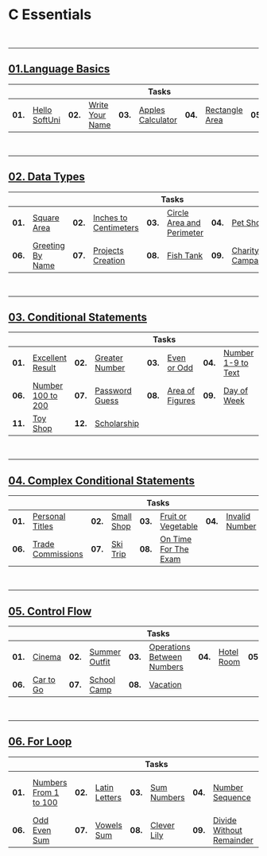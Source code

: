 # C Essentials

<br/>

---

## <a href="https://github.com/radrex/SoftuniCourses/tree/master/Open%20Courses/C%20Essentials/01.Language%20Basics">01.Language Basics</a>

<table>
  <thead>
    <tr>
      <th colspan="10" style="text-align:center;">Tasks</th>
    </tr>
  </thead>
  <tbody>
    <tr>
      <td><b>01.</b></td>
      <td><a href="https://github.com/radrex/SoftuniCourses/blob/master/Open%20Courses/C%20Essentials/01.Language%20Basics/P01_HelloSoftUni/main.c">Hello SoftUni</a></td>
      <td><b>02.</b></td>
      <td><a href="https://github.com/radrex/SoftuniCourses/blob/master/Open%20Courses/C%20Essentials/01.Language%20Basics/P02_WriteYourName/main.c">Write Your Name</a></td>
      <td><b>03.</b></td>
      <td><a href="https://github.com/radrex/SoftuniCourses/blob/master/Open%20Courses/C%20Essentials/01.Language%20Basics/P03_ApplesCalculator/main.c">Apples Calculator</a></td>
      <td><b>04.</b></td>
      <td><a href="https://github.com/radrex/SoftuniCourses/blob/master/Open%20Courses/C%20Essentials/01.Language%20Basics/P04_RectangleArea/main.c">Rectangle Area</a></td>
      <td><b>05.</b></td>
      <td><a href="https://github.com/radrex/SoftuniCourses/blob/master/Open%20Courses/C%20Essentials/01.Language%20Basics/P05_PitagorasProblem/main.c">Pitagoras Problem</a></td>
    </tr>
  </tbody>
</table>
<br/>

---

## <a href="https://github.com/radrex/SoftuniCourses/tree/master/Open%20Courses/C%20Essentials/02.Data%20Types">02. Data Types</a>

<table>
  <thead>
    <tr>
      <th colspan="10" style="text-align:center;">Tasks</th>
    </tr>
  </thead>
  <tbody>
    <tr>
      <td><b>01.</b></td>
      <td><a href="https://github.com/radrex/SoftuniCourses/blob/master/Open%20Courses/C%20Essentials/02.Data%20Types/P01_SquareArea/main.c">Square Area</a></td>
      <td><b>02.</b></td>
      <td><a href="https://github.com/radrex/SoftuniCourses/blob/master/Open%20Courses/C%20Essentials/02.Data%20Types/P02_InchesToCentimeters/main.c">Inches to Centimeters</a></td>
      <td><b>03.</b></td>
      <td><a href="https://github.com/radrex/SoftuniCourses/blob/master/Open%20Courses/C%20Essentials/02.Data%20Types/P03_CircleAreaAndPerimeter/main.c">Circle Area and Perimeter</a></td>
      <td><b>04.</b></td>
      <td><a href="https://github.com/radrex/SoftuniCourses/blob/master/Open%20Courses/C%20Essentials/02.Data%20Types/P04_PetShop/main.c">Pet Shop</a></td>
      <td><b>05.</b></td>
      <td><a href="https://github.com/radrex/SoftuniCourses/blob/master/Open%20Courses/C%20Essentials/02.Data%20Types/P05_YardGreening/main.c">Yard Greening</a></td>
    </tr>
    <tr>
      <td><b>06.</b></td>
      <td><a href="https://github.com/radrex/SoftuniCourses/blob/master/Open%20Courses/C%20Essentials/02.Data%20Types/P06_GreetingByName/main.c">Greeting By Name</a></td>
      <td><b>07.</b></td>
      <td><a href="https://github.com/radrex/SoftuniCourses/blob/master/Open%20Courses/C%20Essentials/02.Data%20Types/P07_ProjectsCreation/main.c">Projects Creation</a></td>
      <td><b>08.</b></td>
      <td><a href="https://github.com/radrex/SoftuniCourses/blob/master/Open%20Courses/C%20Essentials/02.Data%20Types/P08_FishTank/main.c">Fish Tank</a></td>
      <td><b>09.</b></td>
      <td><a href="https://github.com/radrex/SoftuniCourses/blob/master/Open%20Courses/C%20Essentials/02.Data%20Types/P09_CharityCampaign/main.c">Charity Campaign</a></td>
      <td colspan="2"></td>
    </tr>
  </tbody> 
</table>
<br/>

---

## <a href="https://github.com/radrex/SoftuniCourses/tree/master/Open%20Courses/C%20Essentials/03.Conditional%20Statements">03. Conditional Statements</a>

<table>
  <thead>
    <tr>
      <th colspan="10" style="text-align:center;">Tasks</th>
    </tr>
  </thead>
  <tbody>
    <tr>
      <td><b>01.</b></td>
      <td><a href="https://github.com/radrex/SoftuniCourses/blob/master/Open%20Courses/C%20Essentials/03.Conditional%20Statements/P01_ExcellentResult/main.c">Excellent Result</a></td>
      <td><b>02.</b></td>
      <td><a href="https://github.com/radrex/SoftuniCourses/blob/master/Open%20Courses/C%20Essentials/03.Conditional%20Statements/P02_GreaterNumber/main.c">Greater Number</a></td>
      <td><b>03.</b></td>
      <td><a href="https://github.com/radrex/SoftuniCourses/blob/master/Open%20Courses/C%20Essentials/03.Conditional%20Statements/P03_EvenOrOdd/main.c">Even or Odd</a></td>
      <td><b>04.</b></td>
      <td><a href="https://github.com/radrex/SoftuniCourses/blob/master/Open%20Courses/C%20Essentials/03.Conditional%20Statements/P04_Number1To9ToText/main.c">Number 1-9 to Text</a></td>
      <td><b>05.</b></td>
      <td><a href="https://github.com/radrex/SoftuniCourses/blob/master/Open%20Courses/C%20Essentials/03.Conditional%20Statements/P05_3EqualNumbers/main.c">3 Equal Numbers</a></td>
    </tr>
    <tr>
      <td><b>06.</b></td>
      <td><a href="https://github.com/radrex/SoftuniCourses/blob/master/Open%20Courses/C%20Essentials/03.Conditional%20Statements/P06_Number100To200/main.c">Number 100 to 200</a></td>
      <td><b>07.</b></td>
      <td><a href="https://github.com/radrex/SoftuniCourses/blob/master/Open%20Courses/C%20Essentials/03.Conditional%20Statements/P07_PasswordGuess/main.c">Password Guess</a></td>
      <td><b>08.</b></td>
      <td><a href="https://github.com/radrex/SoftuniCourses/blob/master/Open%20Courses/C%20Essentials/03.Conditional%20Statements/P08_AreaOfFigures/main.c">Area of Figures</a></td>
      <td><b>09.</b></td>
      <td><a href="https://github.com/radrex/SoftuniCourses/blob/master/Open%20Courses/C%20Essentials/03.Conditional%20Statements/P09_DayOfWeek/main.c">Day of Week</a></td>
      <td><b>10.</b></td>
      <td><a href="https://github.com/radrex/SoftuniCourses/blob/master/Open%20Courses/C%20Essentials/03.Conditional%20Statements/P10_AnimalType/main.c">Animal Type</a></td>
    </tr>
    <tr>
      <td><b>11.</b></td>
      <td><a href="https://github.com/radrex/SoftuniCourses/blob/master/Open%20Courses/C%20Essentials/03.Conditional%20Statements/P11_ToyShop/main.c">Toy Shop</a></td>
      <td><b>12.</b></td>
      <td><a href="https://github.com/radrex/SoftuniCourses/blob/master/Open%20Courses/C%20Essentials/03.Conditional%20Statements/P12_Scholarship/main.c">Scholarship</a></td>
      <td colspan="6"></td>
    </tr>
  </tbody>
</table>
<br/>

---

## <a href="https://github.com/radrex/SoftuniCourses/tree/master/Open%20Courses/C%20Essentials/04.Complex%20Conditional%20Statements">04. Complex Conditional Statements</a>

<table>
  <thead>
    <tr>
      <th colspan="10" style="text-align:center;">Tasks</th>
    </tr>
  </thead>
  <tbody>
    <tr>
      <td><b>01.</b></td>
      <td><a href="https://github.com/radrex/SoftuniCourses/blob/master/Open%20Courses/C%20Essentials/04.Complex%20Conditional%20Statements/P01_PersonalTitles/main.c">Personal Titles</a></td>
      <td><b>02.</b></td>
      <td><a href="https://github.com/radrex/SoftuniCourses/blob/master/Open%20Courses/C%20Essentials/04.Complex%20Conditional%20Statements/P02_SmallShop/main.c">Small Shop</a></td>
      <td><b>03.</b></td>
      <td><a href="https://github.com/radrex/SoftuniCourses/blob/master/Open%20Courses/C%20Essentials/04.Complex%20Conditional%20Statements/P03_FruitOrVegetable/main.c">Fruit or Vegetable</a></td>
      <td><b>04.</b></td>
      <td><a href="https://github.com/radrex/SoftuniCourses/blob/master/Open%20Courses/C%20Essentials/04.Complex%20Conditional%20Statements/P04_InvalidNumber/main.c">Invalid Number</a></td>
      <td><b>05.</b></td>
      <td><a href="https://github.com/radrex/SoftuniCourses/blob/master/Open%20Courses/C%20Essentials/04.Complex%20Conditional%20Statements/P05_FruitShop/main.c">Fruit Shop</a></td>
    </tr>
    <tr>
      <td><b>06.</b></td>
      <td><a href="https://github.com/radrex/SoftuniCourses/blob/master/Open%20Courses/C%20Essentials/04.Complex%20Conditional%20Statements/P06_TradeCommissions/main.c">Trade Commissions</a></td>
      <td><b>07.</b></td>
      <td><a href="https://github.com/radrex/SoftuniCourses/blob/master/Open%20Courses/C%20Essentials/04.Complex%20Conditional%20Statements/P07_SkiTrip/main.c">Ski Trip</a></td>
      <td><b>08.</b></td>
      <td><a href="https://github.com/radrex/SoftuniCourses/blob/master/Open%20Courses/C%20Essentials/04.Complex%20Conditional%20Statements/P08_OnTimeForTheExam/main.c">On Time For The Exam</a></td>
      <td colspan="4"></td>
    </tr>
  </tbody>
</table>
<br/>

---

## <a href="https://github.com/radrex/SoftuniCourses/tree/master/Open%20Courses/C%20Essentials/05.Control%20Flow">05. Control Flow</a>

<table>
  <thead>
    <tr>
      <th colspan="10" style="text-align:center;">Tasks</th>
    </tr>
  </thead>
  <tbody>
    <tr>
      <td><b>01.</b></td>
      <td><a href="https://github.com/radrex/SoftuniCourses/blob/master/Open%20Courses/C%20Essentials/05.Control%20Flow/P01_Cinema/main.c">Cinema</a></td>
      <td><b>02.</b></td>
      <td><a href="https://github.com/radrex/SoftuniCourses/blob/master/Open%20Courses/C%20Essentials/05.Control%20Flow/P02_SummerOutfit/main.c">Summer Outfit</a></td>
      <td><b>03.</b></td>
      <td><a href="https://github.com/radrex/SoftuniCourses/blob/master/Open%20Courses/C%20Essentials/05.Control%20Flow/P03_OperationsBetweenNumbers/main.c">Operations Between Numbers</a></td>
      <td><b>04.</b></td>
      <td><a href="https://github.com/radrex/SoftuniCourses/blob/master/Open%20Courses/C%20Essentials/05.Control%20Flow/P04_HotelRoom/main.c">Hotel Room</a></td>
      <td><b>05.</b></td>
      <td><a href="https://github.com/radrex/SoftuniCourses/blob/master/Open%20Courses/C%20Essentials/05.Control%20Flow/P05_Volleyball/main.c">Volleyball</a></td>
    </tr>
    <tr>
      <td><b>06.</b></td>
      <td><a href="https://github.com/radrex/SoftuniCourses/blob/master/Open%20Courses/C%20Essentials/05.Control%20Flow/P06_CarToGo/main.c">Car to Go</a></td>
      <td><b>07.</b></td>
      <td><a href="https://github.com/radrex/SoftuniCourses/blob/master/Open%20Courses/C%20Essentials/05.Control%20Flow/P07_%20SchoolCamp/main.c">School Camp</a></td>
      <td><b>08.</b></td>
      <td><a href="https://github.com/radrex/SoftuniCourses/blob/master/Open%20Courses/C%20Essentials/05.Control%20Flow/P08_Vacation/main.c">Vacation</a></td>
      <td colspan="4"></td>
    </tr>
  </tbody>
</table>
<br/>

---

## <a href="https://github.com/radrex/SoftuniCourses/tree/master/Open%20Courses/C%20Essentials/06.For%20Loop">06. For Loop</a>

<table>
  <thead>
    <tr>
      <th colspan="10" style="text-align:center;">Tasks</th>
    </tr>
  </thead>
  <tbody>
    <tr>
      <td><b>01.</b></td>
      <td><a href="https://github.com/radrex/SoftuniCourses/blob/master/Open%20Courses/C%20Essentials/06.For%20Loop/P01_NumbersFrom1To100/main.c">Numbers From 1 to 100</a></td>
      <td><b>02.</b></td>
      <td><a href="https://github.com/radrex/SoftuniCourses/blob/master/Open%20Courses/C%20Essentials/06.For%20Loop/P02_LatinLetters/main.c">Latin Letters</a></td>
      <td><b>03.</b></td>
      <td><a href="https://github.com/radrex/SoftuniCourses/blob/master/Open%20Courses/C%20Essentials/06.For%20Loop/P03_SumNumbers/main.c">Sum Numbers</a></td>
      <td><b>04.</b></td>
      <td><a href="https://github.com/radrex/SoftuniCourses/blob/master/Open%20Courses/C%20Essentials/06.For%20Loop/P04_NumberSequence/main.c">Number Sequence</a></td>
      <td><b>05.</b></td>
      <td><a href="https://github.com/radrex/SoftuniCourses/blob/master/Open%20Courses/C%20Essentials/06.For%20Loop/P05_LeftAndRightSum/main.c">Left and Right Sum</a></td>
    </tr>
    <tr>
      <td><b>06.</b></td>
      <td><a href="https://github.com/radrex/SoftuniCourses/blob/master/Open%20Courses/C%20Essentials/06.For%20Loop/P06_OddEvenSum/main.c">Odd Even Sum</a></td>
      <td><b>07.</b></td>
      <td><a href="https://github.com/radrex/SoftuniCourses/blob/master/Open%20Courses/C%20Essentials/06.For%20Loop/P07_VowelsSum/main.c">Vowels Sum</a></td>
      <td><b>08.</b></td>
      <td><a href="https://github.com/radrex/SoftuniCourses/blob/master/Open%20Courses/C%20Essentials/06.For%20Loop/P08_CleverLily/main.c">Clever Lily</a></td>
      <td><b>09.</b></td>
      <td><a href="https://github.com/radrex/SoftuniCourses/blob/master/Open%20Courses/C%20Essentials/06.For%20Loop/P09_DivideWithoutRemainder/main.c">Divide Without Remainder</a></td>
      <td colspan="2"></td>
    </tr>
  </tbody>
</table>
<br/>